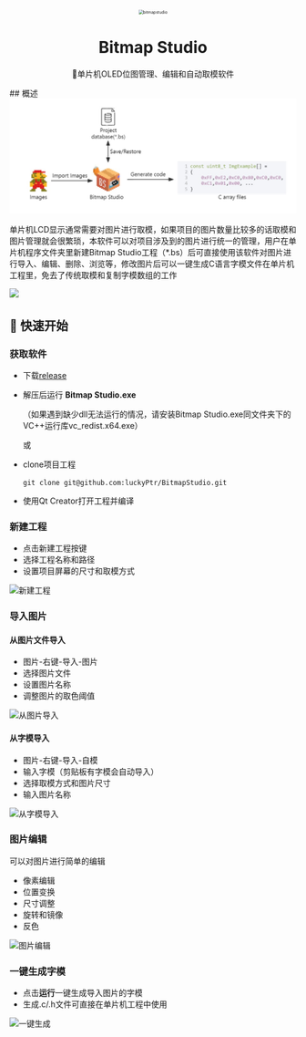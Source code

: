 <div align=center>
  <img src="Docs/Images/bitmapstudio.png" alt="bitmapstudio" style="zoom:50%;" />
</div>
<h1 align="center">
  Bitmap Studio
</h1>
<p align="center">
  🚩单片机OLED位图管理、编辑和自动取模软件
</p>
## 概述

<img src="README/architecture_en.jpg" alt="architecture_en" style="zoom:67%;" />

​	单片机LCD显示通常需要对图片进行取模，如果项目的图片数量比较多的话取模和图片管理就会很繁琐，本软件可以对项目涉及到的图片进行统一的管理，用户在单片机程序文件夹里新建Bitmap Studio工程（*.bs）后可直接使用该软件对图片进行导入、编辑、删除、浏览等，修改图片后可以一键生成C语言字模文件在单片机工程里，免去了传统取模和复制字模数组的工作



![](Docs\Images\image-20240127000727936.png)

## 🚀 快速开始

### 获取软件

- 下载[release](https://github.com/luckyPtr/BitmapStudio/releases)

- 解压后运行 **Bitmap Studio.exe**

  （如果遇到缺少dll无法运行的情况，请安装Bitmap Studio.exe同文件夹下的VC++运行库vc_redist.x64.exe）

  或

- clone项目工程

  ```git
  git clone git@github.com:luckyPtr/BitmapStudio.git
  ```

- 使用Qt Creator打开工程并编译

### 新建工程

- 点击新建工程按键
- 选择工程名称和路径
- 设置项目屏幕的尺寸和取模方式

![新建工程](Docs/Images/new_project.gif)

### 导入图片

#### 从图片文件导入

- 图片-右键-导入-图片
- 选择图片文件
- 设置图片名称
- 调整图片的取色阈值

![从图片导入](Docs/Images/import_from_images.gif)

#### 从字模导入

- 图片-右键-导入-自模
- 输入字模（剪贴板有字模会自动导入）
- 选择取模方式和图片尺寸
- 输入图片名称

![从字模导入](Docs/Images/import_from_code.gif)

### 图片编辑

可以对图片进行简单的编辑

- 像素编辑
- 位置变换
- 尺寸调整
- 旋转和镜像
- 反色

![图片编辑](Docs/Images/edit.gif)

### 一键生成字模

- 点击**运行**一键生成导入图片的字模
- 生成.c/.h文件可直接在单片机工程中使用


![一键生成](Docs/Images/generate.gif)


